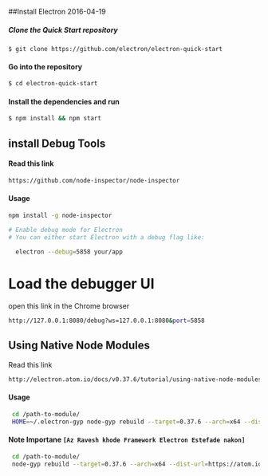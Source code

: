 ##Install Electron 2016-04-19

##### Clone the Quick Start repository
```bashe
$ git clone https://github.com/electron/electron-quick-start
```
#### Go into the repository
```bash
$ cd electron-quick-start
```

#### Install the dependencies and run
```bash
$ npm install && npm start
```

## install Debug Tools 
#### Read this link
```bash
https://github.com/node-inspector/node-inspector
```
#### Usage 
```bash
npm install -g node-inspector

# Enable debug mode for Electron
# You can either start Electron with a debug flag like:
  
  electron --debug=5858 your/app
 ```
# Load the debugger UI
  open this link in the Chrome browser
```bash
http://127.0.0.1:8080/debug?ws=127.0.0.1:8080&port=5858 
```
## Using Native Node Modules
Read this link 
```bash
http://electron.atom.io/docs/v0.37.6/tutorial/using-native-node-modules/
```
#### Usage 
```bash 
 cd /path-to-module/
 HOME=~/.electron-gyp node-gyp rebuild --target=0.37.6 --arch=x64 --dist-url=https://atom.io/download/atom-shell
```
#### Note Importane `[Az Ravesh khode Framework Electron Estefade nakon]`
```bash
 cd /path-to-module/
 node-gyp rebuild --target=0.37.6 --arch=x64 --dist-url=https://atom.io/download/atom-shell
```
